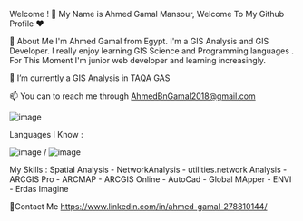 Welcome ! 👋 My Name is Ahmed Gamal Mansour, Welcome To My Github Profile ♥

🚀 About Me
I'm  Ahmed Gamal from Egypt. I'm a GIS Analysis and GIS Developer. I really enjoy learning GIS Science and Programming languages .  For This Moment I'm junior web developer and learning increasingly. 

🌱 I’m currently a GIS Analysis in TAQA GAS 


📫 You can to reach me through AhmedBnGamal2018@gmail.com 


![image](https://github.com/AhmedBnGamal1996/AhmedBnGamal1996/assets/132365383/0abdaddc-9f73-4901-85f3-3166a0807861)


Languages I Know :


![image](https://github.com/AhmedBnGamal1996/AhmedBnGamal1996/assets/132365383/ee5a9b55-826f-42f9-8db8-4138b8c7ab02)   / ![image](https://github.com/AhmedBnGamal1996/AhmedBnGamal1996/assets/132365383/167ccdbf-e00c-4186-a717-12e5b58fe8cf)


My Skills :
 Spatial Analysis - NetworkAnalysis - utilities.network Analysis - ARCGIS Pro - ARCMAP - ARCGIS Online - AutoCad - Global MApper - ENVI - Erdas Imagine 

🔗Contact Me
https://www.linkedin.com/in/ahmed-gamal-278810144/
